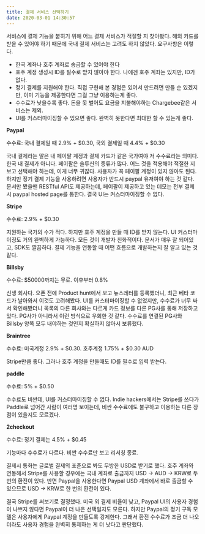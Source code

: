 ```yaml
---
title: 결제 서비스 선택하기
date: 2020-03-01 14:30:57
---
```

서비스에 결제 기능을 붙히기 위해 어느 결제 서비스가 적절할 지 찾아봤다. 해외 카드를 받을 수 있어야 하기 때문에 국내 결제 서비스는 고려도 하지 않았다. 요구사항은 이렇다.

* 한국 계좌나 호주 계좌로 송금할 수 있어야 한다
* 호주 계정 생성시 ID를 필수로 받지 않아야 한다. 나에겐 호주 계좌는 있지만, ID가 없다.
* 정기 결제를 지원해야 한다. 직접 구현해 본 경험은 있어서 만드려면 만들 순 있겠지만, 이미 기능을 제공한다면 그걸 그냥 이용하는게 좋다.
* 수수료가 낮을수록 좋다. 돈을 못 벌어도 요금을 지불해야하는 Chargebee같은 서비스는 제외.
* UI를 커스터마이징할 수 있으면 좋다. 완벽히 못한다면 최대한 할 수 있는게 좋다.

**Paypal**

수수료: 국내 결제일 때 2.9% + $0.30, 국외 결제일 때 4.4% + $0.30

국내 결제라는 말은 내 페이팔 계정과 결제 카드가 같은 국가여야 저 수수료라는 의미다.한국 내 결제가 아니다. 페이팔은 솔루션의 종류가 많다. 어느 것을 적용해야 적절한 지 보고 선택해야 하는데, 이게 너무 귀찮다. 사용자가 꼭 페이팔 계정이 있지 않아도 된다. 하지만 정기 결제 기능을 사용하려면 사용자가 반드시 paypal 유저여야 하는 것 같다. 문서만 봤을땐 RESTful API도 제공하는데, 페이팔이 제공하고 있는 데모는 전부 결제시 paypal hosted page를 통한다. 결국 UI는 커스터마이징할 수 없다.

**Stripe**

수수료: 2.9% + $0.30

지원하는 국가의 수가 적다. 하지만 호주 계정을 만들 때 ID를 받지 않는다. UI 커스터마이징도 거의 완벽하게 가능하다. 모든 것이 개발자 친화적이다. 문서가 매우 잘 되어있고, SDK도 깔끔하다. 결제 기능을 연동할 때 어떤 흐름으로 개발하는지 잘 알고 있는 것 같다.

**Billsby**

수수료: $50000까지는 무료. 이후부터 0.8%

신생 회사다. 오픈 전에 Product hunt에서 보고 뉴스레터를 등록했더니, 최근 베타 코드가 날아와서 이것도 고려해봤다. UI를 커스터마이징할 수 없었지만, 수수료가 너무 싸서 확인해봤더니 목록의 다른 회사와는 다르게 카드 정보를 다른 PG사를 통해 저장하고 있다. PG사가 아니라서 이런 방식으로 우회한 것 같다. 수수료를 연결된 PG사와 Billsby 양쪽 모두 내야하는 것인지 확실하지 않아서 보류했다.

**Braintree**

수수료: 미국계정 2.9% + $0.30. 호주계정 1.75% + $0.30 AUD

Stripe만큼 좋다. 그러나 호주 계정을 만들때도 ID를 필수로 입력 받는다.

**paddle**

수수료: 5% + $0.50

수수료도 비싼데, UI를 커스터마이징할 수 없다. Indie hackers에서는 Stripe를 쓰다가 Paddle로 넘어간 사람이 여러명 보이는데, 비싼 수수료에도 불구하고 이용하는 다른 장점이 있을지도 모르겠다.

**2checkout**

수수료: 정기 결제는 4.5% + $0.45

기능마다 수수료가 다르다. 비싼 수수료만 보고 리서칭 종료.

결제시 통화는 글로벌 결제의 표준으로 봐도 무방한 USD로 받기로 했다. 호주 계좌와 연동해서 Stripe를 사용할 경우에는 국내 계좌로 출금까지 USD -> AUD -> KRW로 두 번의 환전이 있다. 반면 Paypal을 사용한다면 Paypal USD 계좌에서 바로 출금할 수 있으므로 USD -> KRW로 한 번의 환전이 있다.

결국 Stripe를 써보기로 결정했다. 미국 외 결제 비율이 낮고, Paypal UI의 사용자 경험이 나쁘지 않다면 Paypal이 더 나은 선택일지도 모른다. 하지만 Paypal의 정기 구독 모델은 사용자에게 Paypal 계정을 만들도록 강제한다. 그래서 환전 수수료가 조금 더 나오더라도 사용자 경험을 완벽히 통제하는 게 더 낫다고 판단했다.